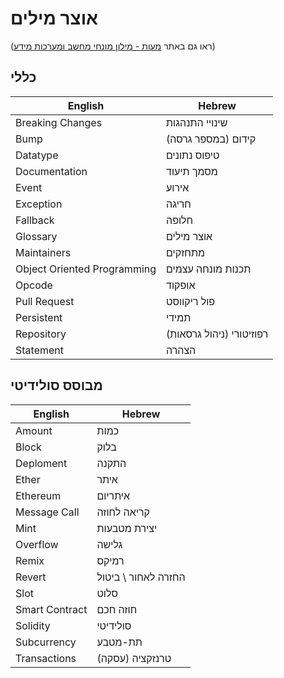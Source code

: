 # אוצר מילים
(ראו גם באתר [מעות - מילון מונחי מחשב ומערכות מידע](https://www.ribao.co.uk/lex7/glosMarkers/glosItems2.php))
## כללי

| English                     | Hebrew            |
| --------------------------- | ----------------- |
| Breaking Changes            | שינויי התנהגות   |
| Bump                        | קידום (במספר גרסה) |
| Datatype                    | טיפוס נתונים     |
| Documentation               | מסמך תיעוד        |
| Event                       | אירוע             |
| Exception                   | חריגה             |
| Fallback                    | חלופה             |
| Glossary                    | אוצר מילים        |
| Maintainers                 | מתחזקים           |
| Object Oriented Programming | תכנות מונחה עצמים |
| Opcode                      | אופקוד            |
| Pull Request                | פול ריקווסט       |
| Persistent                  | תמידי              |
| Repository                  | רפוזיטורי (ניהול גרסאות)|
| Statement                   | הצהרה              |

## מבוסס סולידיטי

| English        | Hebrew     |
| -------------- | ---------- |
| Amount         | כמות       |
| Block          | בלוק       |
| Deploment      | התקנה      |
| Ether          | איתר       |
| Ethereum       | איתריום    |
| Message Call   | קריאה לחוזה |
| Mint           | יצירת מטבעות |
| Overflow       | גלישה      |
| Remix          | רמיקס      |
| Revert         | החזרה לאחור \ ביטול |
| Slot           | סלוט       |
| Smart Contract | חוזה חכם   |
| Solidity       | סולידיטי   |
| Subcurrency    | תת-מטבע    |
| Transactions   | (עסקה) טרנזקציה   |
